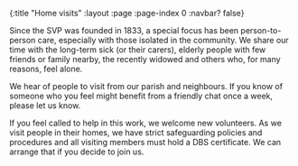 {:title "Home visits"
 :layout :page
 :page-index 0
 :navbar? false}

Since the SVP was founded in 1833, a special focus has been person-to-person care, especially with those isolated in the community. We share our time with the long-term sick (or their carers), elderly people with few friends or family nearby, the recently widowed and others who, for many reasons, feel alone.

We hear of people to visit from our parish and neighbours. If you know of someone who you feel might benefit from a friendly chat once a week, please let us know.

If you feel called to help in this work, we welcome new volunteers. As we visit people in their homes, we have strict safeguarding policies and procedures and all visiting members must hold a DBS certificate. We can arrange that if you decide to join us.
